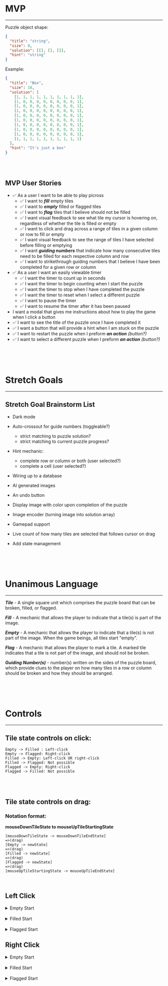 # MVP

---

Puzzle object shape:

```json
{
  "title": "string",
  "size": 0,
  "solution": [[], [], []],
  "hint": "string"
}
```

Example:

```json
{
  "title": "Box",
  "size": 10,
  "solution": [
    [1, 1, 1, 1, 1, 1, 1, 1, 1, 1],
    [1, 0, 0, 0, 0, 0, 0, 0, 0, 1],
    [1, 0, 0, 0, 0, 0, 0, 0, 0, 1],
    [1, 0, 0, 0, 0, 0, 0, 0, 0, 1],
    [1, 0, 0, 0, 0, 0, 0, 0, 0, 1],
    [1, 0, 0, 0, 0, 0, 0, 0, 0, 1],
    [1, 0, 0, 0, 0, 0, 0, 0, 0, 1],
    [1, 0, 0, 0, 0, 0, 0, 0, 0, 1],
    [1, 0, 0, 0, 0, 0, 0, 0, 0, 1],
    [1, 1, 1, 1, 1, 1, 1, 1, 1, 1]
  ],
  "hint": "It's just a box"
}
```

<br>
<br>

## MVP User Stories

- ✅ As a user I want to be able to play picross
  - ✅ I want to **_fill_** empty tiles
  - ✅ I want to **_empty_** filled or flagged tiles
  - ✅ I want to **_flag_** tiles that I believe should not be filled
  - ✅ I want visual feedback to see what tile my cursor is hovering on, regardless of whether the tile is filled or empty
  - ✅ I want to click and drag across a range of tiles in a given column or row to fill or empty
  - ✅ I want visual feedback to see the range of tiles I have selected before filling or emptying
  - ✅ I want **_guiding numbers_** that indicate how many consecutive tiles need to be filled for each respective column and row
  - ✅ I want to strikethrough guiding numbers that I believe I have been completed for a given row or column
- ✅ As a user I want an easily viewable timer
  - ✅ I want the timer to count up in seconds
  - ✅ I want the timer to begin counting when I start the puzzle
  - ✅ I want the timer to stop when I have completed the puzzle
  - ✅ I want the timer to reset when I select a different puzzle
  - ✅ I want to pause the timer
  - ✅ I want to resume the timer after it has been paused
- I want a modal that gives me instructions about how to play the game when I click a button
- ✅ I want to see the title of the puzzle once I have completed it
- ✅ I want a button that will provide a hint when I am stuck on the puzzle
- ✅ I want to restart the puzzle when I preform **_an action_** _(button?)_
- ✅ I want to select a different puzzle when I preform **_an action_** _(button?)_

<br>
<br>
<br>

# Stretch Goals

---

## Stretch Goal Brainstorm List

- Dark mode

- Auto-crossout for guide numbers (toggleable?)

  - strict matching to puzzle solution?
  - strict matching to current puzzle progress?

- Hint mechanic:

  - complete row or column or both (user selected?)
  - complete a cell (user selected?)

- Wiring up to a database

- AI generated images

- An undo button

- Display image with color upon completion of the puzzle

- Image encoder (turning image into solution array)

- Gamepad support

- Live count of how many tiles are selected that follows cursor on drag

- Add state management

<br>
<br>
<br>

# Unanimous Language

---

**_Tile_** - A single square unit which comprises the puzzle board that can be broken, filled, or flagged.

**_Fill_** - A mechanic that allows the player to indicate that a tile(s) is part of the image.

**_Empty_** - A mechanic that allows the player to indicate that a tile(s) is not part of the image. When the game beings, all tiles start "empty".

**_Flag_** - A mechanic that allows the player to mark a tile. A marked tile indicates that a tile is not part of the image, and should not be broken.

**_Guiding Number(s)_** - number(s) written on the sides of the puzzle board, which provide clues to the player on how many tiles in a row or column should be broken and how they should be arranged.

<br>
<br>
<br>

# Controls

---

## Tile state controls on click:

```
Empty -> Filled : Left-click
Empty -> Flagged: Right-click
Filled -> Empty: Left-click OR right-click
Filled -> Flagged: Not possible
Flagged -> Empty: Right-click
Flagged -> Filled: Not possible
```

<br />
<br />

## Tile state controls on drag:

### Notation format:

**mouseDownTileState to mouseUpTileStartingState**

```
[mouseDownTileState -> mouseDownTileEndState]
=>(drag)
[Empty -> newState]
=>(drag)
[Filled -> newState]
=>(drag)
[Flagged -> newState]
=>(drag)
[mouseUpTileStartingState -> mouseUpTileEndState]
```

<br />

## Left Click

<details>
<summary> Empty Start </summary>
<br />

**EMPTY to EMPTY**

```
[Empty -> Filled]
=>
[Empty -> Filled]
=>
[Filled -> Filled]
=>
[Flagged -> Flagged]
=>
[Empty -> Filled]
```

**EMPTY to FILLED**

```
[Empty -> Filled]
=>
[Empty -> Filled]
=>
[Filled -> Filled]
=>
[Flagged -> Flagged]
=>
[Filled -> Filled]
```

**EMPTY to FLAGGED**

```
[Empty -> Filled]
=>
[Empty -> Filled]
=>
[Filled -> Filled]
=>
[Flagged -> Flagged]
=>
[Flagged -> Flagged]
```

</details>

<br />

<details>
<summary> Filled Start </summary>
<br />

**FILLED to EMPTY**

```
[Filled -> Empty]
=>
[Empty -> Empty]
=>
[Filled -> Empty]
=>
[Flagged -> Flagged]
=>
[Empty -> Empty]
```

**FILLED to FILLED**

```
[Filled -> Empty]
=>
[Empty -> Empty]
=>
[Filled -> Empty]
=>
[Flagged -> Flagged]
=>
[Filled -> Empty]
```

**FILLED to FLAGGED**

```
[Filled -> Empty]
=>
[Empty -> Empty]
=>
[Filled -> Empty]
=>
[Flagged -> Flagged]
=>
[Flagged -> Flagged]
```

</details>

<br />

<details>
<summary> Flagged Start </summary>
<br />

**FLAGGED to EMPTY**

```
[Flagged -> Flagged]
=>
[Empty -> Filled]
=>
[Filled -> Filled]
=>
[Flagged -> Flagged]
=>
[Empty -> Filled]
```

**FLAGGED to FILLED**

```
[Flagged -> Flagged]
=>
[Empty -> Filled]
=>
[Filled -> Filled]
=>
[Flagged -> Flagged]
=>
[Filled -> Filled]
```

**FLAGGED to FLAGGED**

```
[Flagged -> Flagged]
=>
[Empty -> Filled]
=>
[Filled -> Filled]
=>
[Flagged -> Flagged]
=>
[Flagged -> Flagged]
```

</details>

## Right Click

<details>
<summary> Empty Start </summary>
<br />

**EMPTY to EMPTY**

```
[Empty -> Flagged]
=>
[Empty -> Flagged]
=>
[Filled -> Filled]
=>
[Flagged -> Flagged]
=>
[Empty -> Flagged]
```

**EMPTY to FILLED**

```
[Empty -> Flagged]
=>
[Empty -> Flagged]
=>
[Filled -> Filled]
=>
[Flagged -> Flagged]
=>
[Filled -> Filled]
```

**EMPTY to FLAGGED**

```
[Empty -> Flagged]
=>
[Empty -> Flagged]
=>
[Filled -> Filled]
=>
[Flagged -> Flagged]
=>
[Flagged -> Flagged]
```

</details>

<br />

<details>
<summary> Filled Start </summary>
<br />

**FILLED to EMPTY**

```
[Filled -> Filled]
=>
[Empty -> Flagged]
=>
[Filled -> Filled]
=>
[Flagged -> Flagged]
=>
[Empty -> Flagged]
```

**FILLED to FILLED**

```
[Filled -> Filled]
=>
[Empty -> Flagged]
=>
[Filled -> Filled]
=>
[Flagged -> Flagged]
=>
[Filled -> Filled]
```

**FILLED to FLAGGED**

```
[Filled -> Filled]
=>
[Empty -> Flagged]
=>
[Filled -> Filled]
=>
[Flagged -> Flagged]
=>
[Flagged -> Flagged]
```

</details>

<br />

<details>
<summary> Flagged Start </summary>
<br />

**FLAGGED to EMPTY**

```
[Flagged -> Empty]
=>
[Empty -> Empty]
=>
[Filled -> Filled]
=>
[Flagged -> Empty]
=>
[Empty -> Empty]
```

**FLAGGED to FILLED**

```
[Flagged -> Empty]
=>
[Empty -> Empty]
=>
[Filled -> Filled]
=>
[Flagged -> Empty]
=>
[Filled -> Filled]
```

**FLAGGED to FLAGGED**

```
[Flagged -> Empty]
=>
[Empty -> Empty]
=>
[Filled -> Filled]
=>
[Flagged -> Empty]
=>
[Flagged -> Empty]
```

</details>
